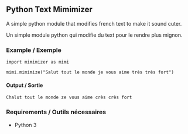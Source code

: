 ## Python Text Mimimizer

A simple python module that modifies french text to make it sound cuter.

Un simple module python qui modifie du text pour le rendre plus mignon.

### Example / Exemple

```python3
import mimimizer as mimi

mimi.mimimize("Salut tout le monde je vous aime très très fort")
```
#### Output / Sortie
```Chalut tout le monde ze vous aime crès crès fort```

### Requirements / Outils nécessaires
- Python 3

